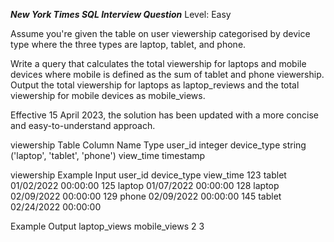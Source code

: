 ***New York Times SQL Interview Question***
Level: Easy

Assume you're given the table on user viewership categorised by device type where the three types are laptop, tablet, and phone.

Write a query that calculates the total viewership for laptops and mobile devices where mobile is defined as the sum of tablet and phone viewership. Output the total 
viewership for laptops as laptop_reviews and the total viewership for mobile devices as mobile_views.

Effective 15 April 2023, the solution has been updated with a more concise and easy-to-understand approach.

viewership Table
Column Name	                 Type
user_id	                    integer
device_type	                 string ('laptop', 'tablet', 'phone')
view_time	                timestamp

viewership Example Input
user_id	       device_type	   view_time
123	            tablet	     01/02/2022 00:00:00
125	            laptop	     01/07/2022 00:00:00
128	            laptop	     02/09/2022 00:00:00
129	            phone	           02/09/2022 00:00:00
145	            tablet	     02/24/2022 00:00:00


Example Output
laptop_views	      mobile_views
      2	                  3
